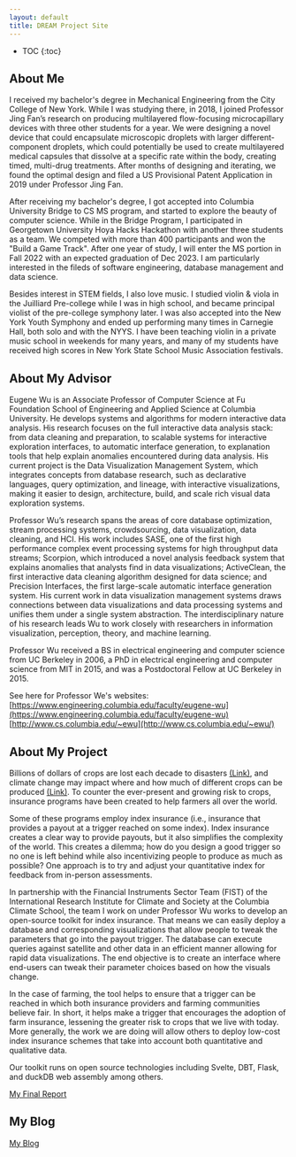 ```yaml
---
layout: default
title: DREAM Project Site
---
```


* TOC
{:toc}

## About Me

I received my bachelor's degree in Mechanical Engineering from the City College of New York. While I was studying there, in 2018, I joined Professor Jing Fan’s research on producing multilayered flow-focusing microcapillary devices with three other students for a year. We were designing a novel device that could encapsulate microscopic droplets with larger different-component droplets, which could potentially be used to create multilayered medical capsules that dissolve at a specific rate within the body, creating timed, multi-drug treatments. After months of designing and iterating, we found the optimal design and filed a US Provisional Patent Application in 2019 under Professor Jing Fan. 

After receiving my bachelor's degree, I got accepted into Columbia University Bridge to CS MS program, and started to explore the beauty of computer science. While in the Bridge Program, I participated in Georgetown University Hoya Hacks Hackathon with another three students as a team. We competed with more than 400 participants and won the "Build a Game Track". After one year of study, I will enter the MS portion in Fall 2022 with an expected graduation of Dec 2023. I am particularly interested in the fileds of software engineering, database management and data science.

Besides interest in STEM fields, I also love music. I studied violin & viola in the Juilliard Pre-college while I was in high school, and became principal violist of the pre-college symphony later. I was also accepted into the New York Youth Symphony and ended up performing many times in Carnegie Hall, both solo and with the NYYS. I have been teaching violin in a private music school in weekends for many years, and many of my students have received high scores in New York State School Music Association festivals.

## About My Advisor

Eugene Wu is an Associate Professor of Computer Science at Fu Foundation School of Engineering and Applied Science at Columbia University. He develops systems and algorithms for modern interactive data analysis. His research focuses on the full interactive data analysis stack: from data cleaning and preparation, to scalable systems for interactive exploration interfaces, to automatic interface generation, to explanation tools that help explain anomalies encountered during data analysis.  His current project is the Data Visualization Management System, which integrates concepts from database research, such as declarative languages, query optimization, and lineage, with interactive visualizations, making it easier to design, architecture, build, and scale rich visual data exploration systems.

Professor Wu’s research spans the areas of core database optimization, stream processing systems, crowdsourcing, data visualization, data cleaning, and HCI.  His work includes SASE, one of the first high performance complex event processing systems for high throughput data streams; Scorpion, which introduced a novel analysis feedback system that explains anomalies that analysts find in data visualizations; ActiveClean, the first interactive data cleaning algorithm designed for data science; and Precision Interfaces, the first large-scale automatic interface generation system.  His current work in data visualization management systems draws connections between data visualizations and data processing systems and unifies them under a single system abstraction. The interdisciplinary nature of his research leads Wu to work closely with researchers in information visualization, perception, theory, and machine learning.

Professor Wu received a BS in electrical engineering and computer science from UC Berkeley in 2006, a PhD in electrical engineering and computer science from MIT in 2015, and was a Postdoctoral Fellow at UC Berkeley in 2015.

See here for Professor We's websites:
[https://www.engineering.columbia.edu/faculty/eugene-wu](https://www.engineering.columbia.edu/faculty/eugene-wu)
[http://www.cs.columbia.edu/~ewu](http://www.cs.columbia.edu/~ewu/)

## About My Project

Billions of dollars of crops are lost each decade to disasters [(Link)]((https://www.fao.org/resources/digital-reports/disasters-in-agriculture/en/)), and climate change may impact where and how much of different crops can be produced [(Link)]((https://climate.nasa.gov/news/3124/global-climate-change-impact-on-crops-expected-within-10-years-nasa-study-finds/)). To counter the ever-present and growing risk to crops, insurance programs have been created to help farmers all over the world. 

Some of these programs employ index insurance (i.e., insurance that provides a payout at a trigger reached on some index). Index insurance creates a clear way to provide payouts, but it also simplifies the complexity of the world. This creates a dilemma; how do you design a good trigger so no one is left behind while also incentivizing people to produce as much as possible? One approach is to try and adjust your quantitative index for feedback from in-person assessments.  

In partnership with the Financial Instruments Sector Team (FIST) of the International Research Institute for Climate and Society at the Columbia Climate School, the team I work on under Professor Wu works to develop an open-source toolkit for index insurance. That means we can easily deploy a database and corresponding visualizations that allow people to tweak the parameters that go into the payout trigger. The database can execute queries against satellite and other data in an efficient manner allowing for rapid data visualizations. The end objective is to create an interface where end-users can tweak their parameter choices based on how the visuals change. 

In the case of farming, the tool helps to ensure that a trigger can be reached in which both insurance providers and farming communities believe fair. In short, it helps make a trigger that encourages the adoption of farm insurance, lessening the greater risk to crops that we live with today. More generally, the work we are doing will allow others to deploy low-cost index insurance schemes that take into account both quantitative and qualitative data. 

Our toolkit runs on open source technologies including Svelte, DBT, Flask, and duckDB web assembly among others.


[My Final Report](files/finalreport.pdf)

## My Blog

[My Blog](blog.html)
